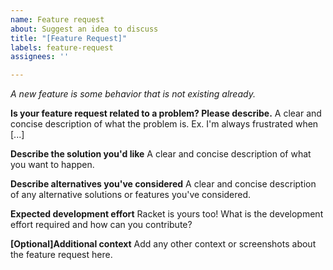 ```yaml
---
name: Feature request
about: Suggest an idea to discuss
title: "[Feature Request]"
labels: feature-request
assignees: ''

---
```


_A new feature is some behavior that is not existing already._

**Is your feature request related to a problem? Please describe.**
A clear and concise description of what the problem is. Ex. I'm always frustrated when [...]

**Describe the solution you'd like**
A clear and concise description of what you want to happen.

**Describe alternatives you've considered**
A clear and concise description of any alternative solutions or features you've considered.

**Expected development effort**
Racket is yours too!
What is the development effort required and how can you contribute?

**[Optional]Additional context**
Add any other context or screenshots about the feature request here.
